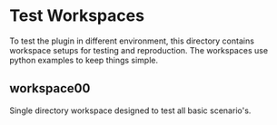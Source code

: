 # Test Workspaces

To test the plugin in different environment, this directory contains workspace setups for testing and reproduction. The workspaces use python examples to keep things simple.

## workspace00

Single directory workspace designed to test all basic scenario's.
